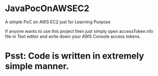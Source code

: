 # JavaPocOnAWSEC2
A simple PoC on AWS EC2 just for Learning Purpose


If anyone wants to use this project then just simply open accessToken.nfo file in Text editor and write down your AWS Console access tokens.


# Psst: Code is written in extremely simple manner.
